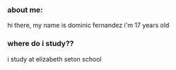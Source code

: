 ### about me:
hi there, my name is dominic fernandez
i'm 17 years old
### where do i study??
i study at elizabeth seton school
